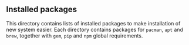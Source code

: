 ## Installed packages

This directory contains lists of installed packages to make installation of new system easier. Each directory contains packages for `pacman`, `apt` and `brew`, together with `gem`, `pip` and `npm` global requirements.
